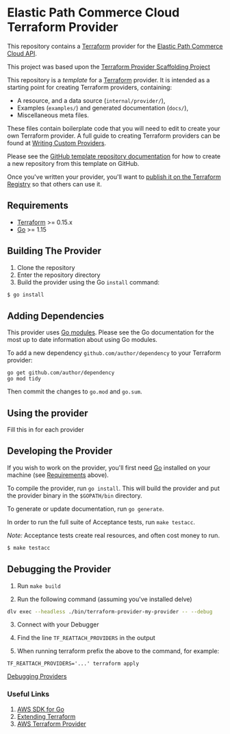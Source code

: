 # Elastic Path Commerce Cloud Terraform Provider

This repository contains a [Terraform](https://www.terraform.io) provider for the [Elastic Path Commerce Cloud API](https://documentation.elasticpath.com/commerce-cloud/docs/api/). 

This project was based upon the [Terraform Provider Scaffolding Project](https://github.com/hashicorp/terraform-provider-scaffolding)

This repository is a *template* for a [Terraform](https://www.terraform.io) provider. It is intended as a starting point for creating Terraform providers, containing:

 - A resource, and a data source (`internal/provider/`),
 - Examples (`examples/`) and generated documentation (`docs/`),
 - Miscellaneous meta files.
 
These files contain boilerplate code that you will need to edit to create your own Terraform provider. A full guide to creating Terraform providers can be found at [Writing Custom Providers](https://www.terraform.io/docs/extend/writing-custom-providers.html).

Please see the [GitHub template repository documentation](https://help.github.com/en/github/creating-cloning-and-archiving-repositories/creating-a-repository-from-a-template) for how to create a new repository from this template on GitHub.

Once you've written your provider, you'll want to [publish it on the Terraform Registry](https://www.terraform.io/docs/registry/providers/publishing.html) so that others can use it.


## Requirements

-	[Terraform](https://www.terraform.io/downloads.html) >= 0.15.x
-	[Go](https://golang.org/doc/install) >= 1.15

## Building The Provider

1. Clone the repository
1. Enter the repository directory
1. Build the provider using the Go `install` command: 
```sh
$ go install
```

## Adding Dependencies

This provider uses [Go modules](https://github.com/golang/go/wiki/Modules).
Please see the Go documentation for the most up to date information about using Go modules.

To add a new dependency `github.com/author/dependency` to your Terraform provider:

```
go get github.com/author/dependency
go mod tidy
```

Then commit the changes to `go.mod` and `go.sum`.

## Using the provider

Fill this in for each provider

## Developing the Provider

If you wish to work on the provider, you'll first need [Go](http://www.golang.org) installed on your machine (see [Requirements](#requirements) above).

To compile the provider, run `go install`. This will build the provider and put the provider binary in the `$GOPATH/bin` directory.

To generate or update documentation, run `go generate`.

In order to run the full suite of Acceptance tests, run `make testacc`.

*Note:* Acceptance tests create real resources, and often cost money to run.

```sh
$ make testacc
```

## Debugging the Provider

1. Run `make build`
   
2. Run the following command (assuming you've installed delve)
```bash
dlv exec --headless ./bin/terraform-provider-my-provider -- --debug
```

3. Connect with your Debugger
   
4. Find the line `TF_REATTACH_PROVIDERS` in the output

5. When running terraform prefix the above to the command, for example:

```
TF_REATTACH_PROVIDERS='...' terraform apply
```

[Debugging Providers](https://www.terraform.io/docs/extend/debugging.html#starting-a-provider-in-debug-mode)
### Useful Links

1. [AWS SDK for Go](https://github.com/aws/aws-sdk-go-v2)
2. [Extending Terraform](https://www.terraform.io/docs/extend/index.html)
3. [AWS Terraform Provider](https://github.com/hashicorp/terraform-provider-aws)